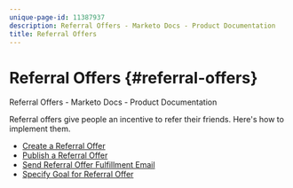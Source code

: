 ```yaml
---
unique-page-id: 11387937
description: Referral Offers - Marketo Docs - Product Documentation
title: Referral Offers
---
```


# Referral Offers {#referral-offers}

Referral Offers - Marketo Docs - Product Documentation

Referral offers give people an incentive to refer their friends. Here's how to implement them.

* [Create a Referral Offer](referral-offers/create-a-referral-offer.md)
* [Publish a Referral Offer](referral-offers/publish-a-referral-offer.md)
* [Send Referral Offer Fulfillment Email](referral-offers/send-referral-offer-fulfillment-email.md)
* [Specify Goal for Referral Offer](referral-offers/specify-goal-for-referral-offer.md)

